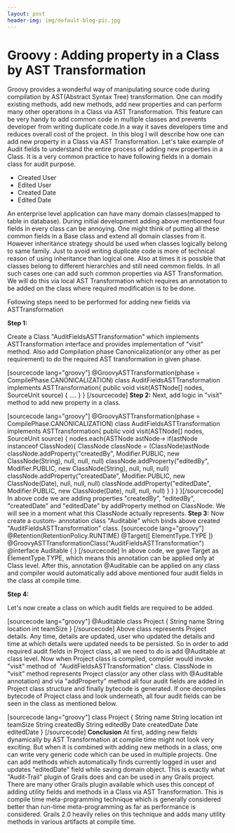 ```yaml
---
layout: post
header-img: img/default-blog-pic.jpg
---
```


# Groovy : Adding property in a Class by AST Transformation

Groovy provides a wonderful way of manipulating source code during compilation by AST(Abstract Syntax Tree) transformation. One can modify existing methods, add new methods, add new properties and can perform many other operations in a Class via AST Transformation. This feature can be very handy to add common code in multiple classes and prevents developer from writing duplicate code.In a way it saves developers time and reduces overall cost of the project.  In this blog I will describe how one can add new property in a Class via AST Transformation. Let's take example of Audit fields to understand the entire process of adding new properties in a Class. It is a very common practice to have following fields in a domain class for audit purpose. 

  * Created User
  * Edited User
  * Created Date
  * Edited Date

An enterprise level application can have many domain classes(mapped to table in database). During initial development adding above mentioned four fields in every class can be annoying. One might think of putting all these common fields in a Base class and extend all domain classes from it. However inheritance strategy should be used when classes logically belong to same family. Just to avoid writing duplicate code is more of technical reason of using inheritance than logical one. Also at times it is possible that classes belong to different hierarchies and still need common fields. In all such cases one can add such common properties via AST Transformation. We will do this via local AST Transformation which requires an annotation to be added on the class where required modification is to be done.

  
Following steps need to be performed for adding new fields via ASTTransformation  


**Step 1:**

Create a Class "AuditFieldsASTTransformation" which implements ASTTransformation interface and provides implementation of "visit" method. Also add Compilation phase Canonicalization(or any other as per requirement) to do the required AST transformation in given phase.

[sourcecode lang="groovy"] @GroovyASTTransformation(phase = CompilePhase.CANONICALIZATION) class AuditFieldsASTTransformation implements ASTTransformation{ public void visit(ASTNode[] nodes, SourceUnit source) { .... } } [/sourcecode] **Step 2:** Next, add logic in "visit" method to add new property in a class. 

[sourcecode lang="groovy"] @GroovyASTTransformation(phase = CompilePhase.CANONICALIZATION) class AuditFieldsASTTransformation implements ASTTransformation{ public void visit(ASTNode[] nodes, SourceUnit source) { nodes.each{ASTNode astNode-> if(astNode instanceof ClassNode){ ClassNode classNode = (ClassNode)astNode classNode.addProperty("createdBy", Modifier.PUBLIC, new ClassNode(String), null, null, null) classNode.addProperty("editedBy", Modifier.PUBLIC, new ClassNode(String), null, null, null) classNode.addProperty("createdDate", Modifier.PUBLIC, new ClassNode(Date), null, null, null) classNode.addProperty("editedDate", Modifier.PUBLIC, new ClassNode(Date), null, null, null) } } } }[/sourcecode] In above code we are adding properties "createdBy", "editedBy", "createdDate" and "editedDate" by addProperty method on ClassNode. We will see in a moment what this ClassNode actually represents. **Step 3:** Now create a custom- annotation class "Auditable" which binds above created "AuditFieldsASTTransformation" class. [sourcecode lang="groovy"] @Retention(RetentionPolicy.RUNTIME) @Target([ ElementType.TYPE ]) @GroovyASTTransformationClass("AuditFieldsASTTransformation") @interface Auditable { } [/sourcecode] In above code, we gave Target as ElementType.TYPE, which means this annotation can be applied only at Class level. After this, annotation @Auditable can be applied on any class and compiler would automatically add above mentioned four audit fields in the class at compile time. 

**Step 4:**

Let's now create a class on which audit fields are required to be added.

[sourcecode lang="groovy"] @Auditable class Project { String name String location int teamSize } [/sourcecode] Above class represents Project details. Any time, details are updated, user who updated the details and time at which details were updated needs to be persisted. So in order to add required audit fields in Project class, all we need to do is add @Auditable at class level. Now when Project class is compiled, compiler would invoke "visit" method of  "AuditFieldsASTTransformation" class. ClassNode in "visit" method represents Project class(or any other class with @Auditable annotation) and via "addProperty" method all four audit fields are added in Project class structure and finally bytecode is generated. If one decompiles bytecode of Project class and look underneath, all four audit fields can be seen in the class as mentioned below. 

[sourcecode lang="groovy"] class Project { String name String location int teamSize String createdBy String editedBy Date createdDate Date editedDate } [/sourcecode] **Conclusion** At first, adding new fields dynamically by AST Transformation at compile time might not look very exciting. But when it is combined with adding new methods in a class, one can write very generic code which can be used in multiple projects. One can add methods which automatically finds currently logged in user and updates "editedDate" field while saving domain object. This is exactly what "Audit-Trail" plugin of Grails does and can be used in any Grails project. There are many other Grails plugin available which uses this concept of adding utility fields and methods in a Class via AST Transformation. This is compile time meta-programming technique which is generally considered better than run-time meta-programming as far as performance is considered. Grails 2.0 heavily relies on this technique and adds many utility methods in various artifacts at compile time.